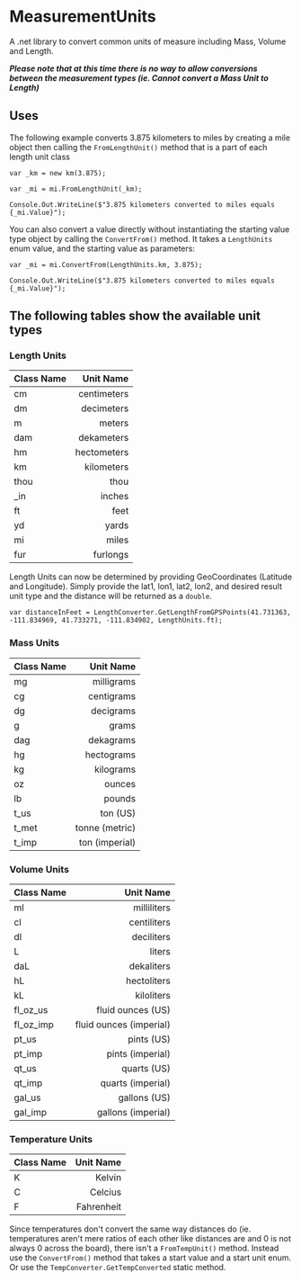 # MeasurementUnits
A .net library to convert common units of measure including Mass, Volume and Length.

***Please note that at this time there is no way to allow conversions between the measurement types (ie. Cannot convert a Mass Unit to Length)*** 

## Uses
The following example converts 3.875 kilometers to miles by creating a mile object then calling the `FromLengthUnit()` method that is a part of each length unit class


```
var _km = new km(3.875);

var _mi = mi.FromLengthUnit(_km);

Console.Out.WriteLine($"3.875 kilometers converted to miles equals {_mi.Value}");
```

You can also convert a value directly without instantiating the starting value type object by calling the `ConvertFrom()` method. 
It takes a `LengthUnits` enum value, and the starting value as parameters:


```
var _mi = mi.ConvertFrom(LengthUnits.km, 3.875);

Console.Out.WriteLine($"3.875 kilometers converted to miles equals {_mi.Value}");
```

## The following tables show the available unit types

### Length Units

| Class Name  | Unit Name     |
| :---        |          ---: |
| cm          | centimeters   |
| dm          | decimeters    |
| m           | meters        |
| dam         | dekameters    |
| hm          | hectometers   |
| km          | kilometers    |
| thou        | thou          |
| _in         | inches        |
| ft          | feet          |
| yd          | yards         |
| mi          | miles         |
| fur         | furlongs      |

Length Units can now be determined by providing GeoCoordinates (Latitude and Longitude).
Simply provide the lat1, lon1, lat2, lon2, and desired result unit type and the distance will be returned as a `double`.
```
var distanceInFeet = LengthConverter.GetLengthFromGPSPoints(41.731363, -111.834969, 41.733271, -111.834902, LengthUnits.ft);
```


### Mass Units

| Class Name |      Unit Name |
| :--------- | -------------: |
| mg         |     milligrams |
| cg         |     centigrams |
| dg         |      decigrams |
| g          |          grams |
| dag        |      dekagrams |
| hg         |     hectograms |
| kg         |      kilograms |
| oz         |         ounces |
| lb         |         pounds |
| t_us       |       ton (US) |
| t_met      | tonne (metric) |
| t_imp      | ton (imperial) |


### Volume Units

| Class Name |               Unit Name |
| :--------- | ----------------------: |
| ml         |             milliliters |
| cl         |             centiliters |
| dl         |              deciliters |
| L          |                  liters |
| daL        |              dekaliters |
| hL         |             hectoliters |
| kL         |              kiloliters |
| fl_oz_us   |       fluid ounces (US) |
| fl_oz_imp  | fluid ounces (imperial) |
| pt_us      |              pints (US) |
| pt_imp     |        pints (imperial) |
| qt_us      |             quarts (US) |
| qt_imp     |       quarts (imperial) |
| gal_us     |            gallons (US) |
| gal_imp    |      gallons (imperial) |


### Temperature Units

| Class Name |               Unit Name |
| :--------- | ----------------------: |
| K          |                  Kelvin |
| C          |                 Celcius |
| F          |              Fahrenheit |

Since temperatures don't convert the same way distances do (ie. temperatures aren't mere ratios of each other like distances are and 0 is not always 0 across the board), there isn't a `FromTempUnit()` method. Instead use the `ConvertFrom()` method that takes a start value and a start unit enum. Or use the `TempConverter.GetTempConverted` static method.
